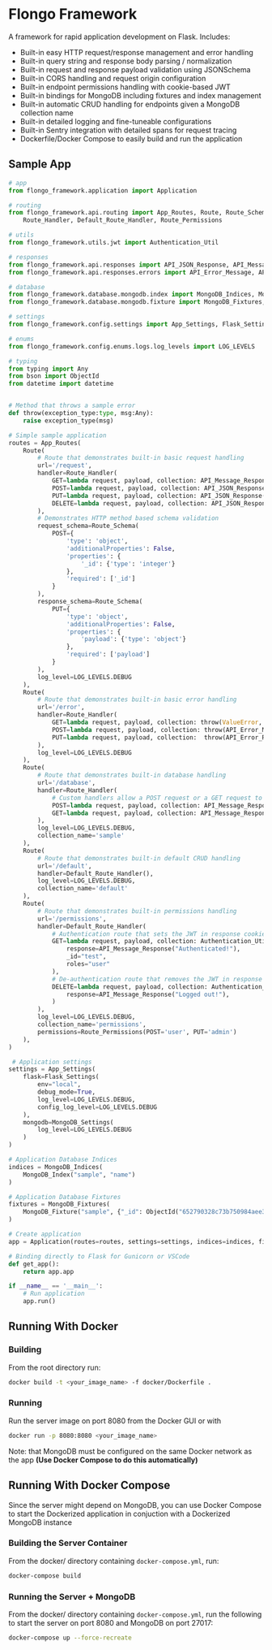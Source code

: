 # Flongo Framework

A framework for rapid application development on Flask. Includes:

- Built-in easy HTTP request/response management and error handling
- Built-in query string and response body parsing / normalization
- Built-in request and response payload validation using JSONSchema
- Built-in CORS handling and request origin configuration
- Built-in endpoint permissions handling with cookie-based JWT
- Built-in bindings for MongoDB including fixtures and index management
- Built-in automatic CRUD handling for endpoints given a MongoDB collection name
- Built-in detailed logging and fine-tuneable configurations
- Built-in Sentry integration with detailed spans for request tracing
- Dockerfile/Docker Compose to easily build and run the application

## Sample App

```python
# app
from flongo_framework.application import Application

# routing
from flongo_framework.api.routing import App_Routes, Route, Route_Schema, \
    Route_Handler, Default_Route_Handler, Route_Permissions

# utils
from flongo_framework.utils.jwt import Authentication_Util

# responses
from flongo_framework.api.responses import API_JSON_Response, API_Message_Response
from flongo_framework.api.responses.errors import API_Error_Message, API_Error_Response

# database
from flongo_framework.database.mongodb.index import MongoDB_Indices, MongoDB_Index
from flongo_framework.database.mongodb.fixture import MongoDB_Fixtures, MongoDB_Fixture

# settings
from flongo_framework.config.settings import App_Settings, Flask_Settings, MongoDB_Settings

# enums
from flongo_framework.config.enums.logs.log_levels import LOG_LEVELS

# typing
from typing import Any
from bson import ObjectId
from datetime import datetime


# Method that throws a sample error
def throw(exception_type:type, msg:Any): 
    raise exception_type(msg)

# Simple sample application
routes = App_Routes(
    Route(
        # Route that demonstrates built-in basic request handling
        url='/request',
        handler=Route_Handler(
            GET=lambda request, payload, collection: API_Message_Response("Sample GET request"),
            POST=lambda request, payload, collection: API_JSON_Response({'sample_record': f'{payload["_id"]}', 'created': True}, 201),
            PUT=lambda request, payload, collection: API_JSON_Response({'payload': payload}),
            DELETE=lambda request, payload, collection: API_JSON_Response({'date': datetime.now(), 'deleted': True}),
        ),
        # Demonstrates HTTP method based schema validation
        request_schema=Route_Schema(
            POST={
                'type': 'object',
                'additionalProperties': False,
                'properties': {
                    '_id': {'type': 'integer'}
                },
                'required': ['_id']
            }
        ),
        response_schema=Route_Schema(
            PUT={
                'type': 'object',
                'additionalProperties': False,
                'properties': {
                    'payload': {'type': 'object'}
                },
                'required': ['payload']
            }
        ),
        log_level=LOG_LEVELS.DEBUG
    ),
    Route(
        # Route that demonstrates built-in basic error handling
        url='/error',
        handler=Route_Handler(
            GET=lambda request, payload, collection: throw(ValueError, "Oh no! A value error!"),
            POST=lambda request, payload, collection: throw(API_Error_Message, "Oh no! An API error!"),
            PUT=lambda request, payload, collection:  throw(API_Error_Response, {'data': payload, 'error': 'Oh no!'}),
        ),
        log_level=LOG_LEVELS.DEBUG
    ),
    Route(
        # Route that demonstrates built-in database handling
        url='/database',
        handler=Route_Handler(
            # Custom handlers allow a POST request or a GET request to create different errors
            POST=lambda request, payload, collection: API_Message_Response(collection.insert_one(payload) if collection != None else 'No collection!'),
            GET=lambda request, payload, collection: API_Message_Response(collection.find_one(payload) if collection != None else 'No collection!')
        ),
        log_level=LOG_LEVELS.DEBUG,
        collection_name='sample'
    ),
    Route(
        # Route that demonstrates built-in default CRUD handling
        url='/default',
        handler=Default_Route_Handler(),
        log_level=LOG_LEVELS.DEBUG,
        collection_name='default'
    ),
    Route(
        # Route that demonstrates built-in permissions handling
        url='/permissions',
        handler=Default_Route_Handler(
            # Authentication route that sets the JWT in response cookies
            GET=lambda request, payload, collection: Authentication_Util.set_identity_cookie(
                response=API_Message_Response("Authenticated!"),
                _id="test",
                roles="user"
            ),
            # De-authentication route that removes the JWT in response cookies
            DELETE=lambda request, payload, collection: Authentication_Util.unset_identity_cookie(
                response=API_Message_Response("Logged out!"),
            )
        ),
        log_level=LOG_LEVELS.DEBUG,
        collection_name='permissions',
        permissions=Route_Permissions(POST='user', PUT='admin')
    ),
)

 # Application settings
settings = App_Settings(
    flask=Flask_Settings(
        env="local", 
        debug_mode=True, 
        log_level=LOG_LEVELS.DEBUG,
        config_log_level=LOG_LEVELS.DEBUG
    ),
    mongodb=MongoDB_Settings(
        log_level=LOG_LEVELS.DEBUG
    )
)

# Application Database Indices
indices = MongoDB_Indices(
    MongoDB_Index("sample", "name")
)

# Application Database Fixtures
fixtures = MongoDB_Fixtures(
    MongoDB_Fixture("sample", {"_id": ObjectId("652790328c73b750984aee34"), "name": "Peter"})
)

# Create application
app = Application(routes=routes, settings=settings, indices=indices, fixtures=fixtures)

# Binding directly to Flask for Gunicorn or VSCode
def get_app():
    return app.app

if __name__ == '__main__':
    # Run application
    app.run()
```

## Running With Docker

### Building

From the root directory run:

```sh
docker build -t <your_image_name> -f docker/Dockerfile .
```

### Running

Run the server image on port 8080 from the Docker GUI or with

```sh
docker run -p 8080:8080 <your_image_name>
```

Note: that MongoDB must be configured on the same Docker network as the app **(Use Docker Compose to do this automatically)**

## Running With Docker Compose

Since the server might depend on MongoDB, you can use Docker Compose to start the Dockerized application in conjuction with a Dockerized MongoDB instance

### Building the Server Container

From the docker/ directory containing `docker-compose.yml`, run:

```sh
docker-compose build
```

### Running the Server + MongoDB

From the docker/ directory containing `docker-compose.yml`, run the following to start the server on port 8080 and MongoDB on port 27017:

```sh
docker-compose up --force-recreate
```
